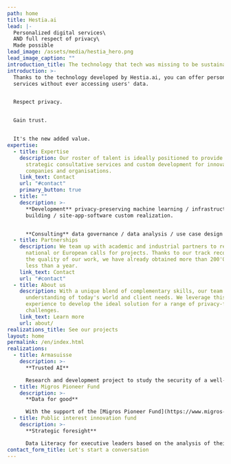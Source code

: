 ```yaml
---
path: home
title: Hestia.ai
lead: |-
  Personalized digital services\
  AND full respect of privacy\
  Made possible
lead_image: /assets/media/hestia_hero.png
lead_image_caption: ""
introduction_title: The technology that tech was missing to be sustainable
introduction: >-
  Thanks to the technology developed by Hestia.ai, you can offer personalized
  services without ever accessing users' data.


  Respect privacy.


  Gain trust.


  It's the new added value.
expertise:
  - title: Expertise
    description: Our roster of talent is ideally positioned to provide creative and
      strategic consultative services and custom development for innovative
      companies and organisations.
    link_text: Contact
    url: "#contact"
    primary_button: true
  - title: ""
    description: >-
      **Development** privacy-preserving machine learning / infrastructure
      building / site-app-software custom realization.


      **Consulting** data governance / data analysis / use case design / prototyping / consortium setup / tech communication.
  - title: Partnerships
    description: We team up with academic and industrial partners to respond to
      national or European calls for projects. Thanks to our track record and
      the quality of our work, we have already obtained more than 200'000 € in
      less than a year.
    link_text: Contact
    url: "#contact"
  - title: About us
    description: With a unique blend of complementary skills, our team has a focused
      understanding of today's world and client needs. We leverage this
      experience to develop the ideal solution for a range of privacy-friendly
      challenges.
    link_text: Learn more
    url: about/
realizations_title: See our projects
layout: home
permalink: /en/index.html
realizations:
  - title: Armasuisse
    description: >-
      **Trusted AI**

      Research and development project to study the security of a well-known distributed system (data distribution and calculations performed on it).
  - title: Migros Pioneer Fund
    description: >-
      **Data for good**

      With the support of the [Migros Pioneer Fund](https://www.migros-pionierfonds.ch/en/pioneers/hestialabs), the [HestiaLabs](www.hestialabs.org/en/) project enables citizens’ data to be used for social advancements.
  - title: Public interest innovation fund
    description: >-
      **Strategic foresight**

      Data Literacy for executive leaders based on the analysis of their own data. Deciphering the influence of data on economic and political power.
contact_form_title: Let's start a conversation
---
```

